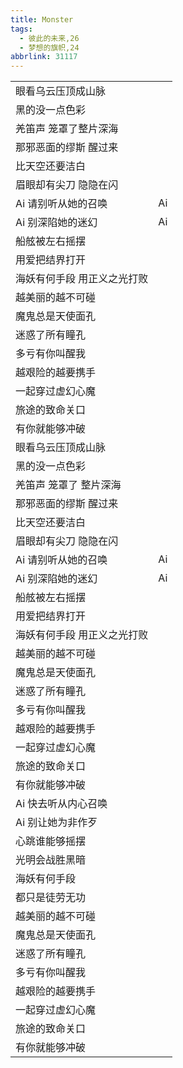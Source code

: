 ```yaml
---
title: Monster
tags:
  - 彼此的未来,26
  - 梦想的旗帜,24
abbrlink: 31117
---
```

|      |      |
|--|--|
|眼看乌云压顶成山脉|      |
|黑的没一点色彩|      |
|羌笛声 笼罩了整片深海|      |
|那邪恶面的缪斯 醒过来|      |
|比天空还要洁白|      |
|眉眼却有尖刀 隐隐在闪|      |
|Ai 请别听从她的召唤|Ai|
|Ai 别深陷她的迷幻|Ai|
|船舷被左右摇摆|      |
|用爱把结界打开|      |
|海妖有何手段 用正义之光打败|      |
|越美丽的越不可碰|      |
|魔鬼总是天使面孔|      |
|迷惑了所有瞳孔|      |
|多亏有你叫醒我|      |
|越艰险的越要携手|      |
|一起穿过虚幻心魔|      |
|旅途的致命关口|      |
|有你就能够冲破|      |
|眼看乌云压顶成山脉|      |
|黑的没一点色彩|      |
|羌笛声 笼罩了 整片深海|      |
|那邪恶面的缪斯 醒过来|      |
|比天空还要洁白|      |
|眉眼却有尖刀 隐隐在闪|      |
|Ai 请别听从她的召唤|Ai|
|Ai 别深陷她的迷幻|Ai|
|船舷被左右摇摆|      |
|用爱把结界打开|      |
|海妖有何手段 用正义之光打败|      |
|越美丽的越不可碰|      |
|魔鬼总是天使面孔|      |
|迷惑了所有瞳孔|      |
|多亏有你叫醒我|      |
|越艰险的越要携手|      |
|一起穿过虚幻心魔|      |
|旅途的致命关口|      |
|有你就能够冲破|      |
|Ai 快去听从内心召唤|      |
|Ai 别让她为非作歹|      |
|心跳谁能够摇摆|      |
|光明会战胜黑暗|      |
|海妖有何手段|      |
|都只是徒劳无功|      |
|越美丽的越不可碰|      |
|魔鬼总是天使面孔|      |
|迷惑了所有瞳孔|      |
|多亏有你叫醒我|      |
|越艰险的越要携手|      |
|一起穿过虚幻心魔|      |
|旅途的致命关口|      |
|有你就能够冲破|      |